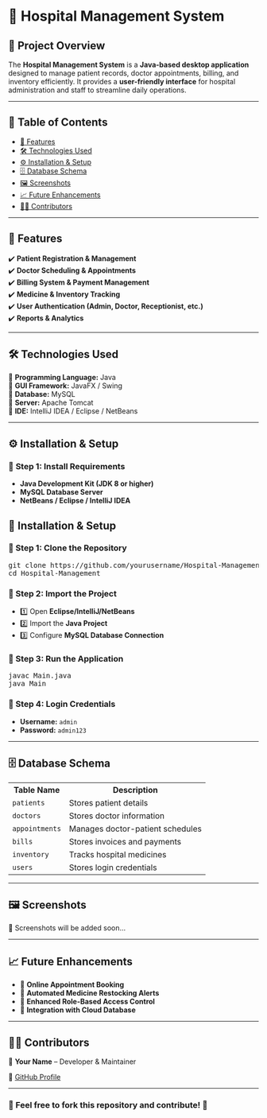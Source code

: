 # 🏥 Hospital Management System

## 📌 Project Overview

The **Hospital Management System** is a **Java-based desktop application** designed to manage patient records, doctor appointments, billing, and inventory efficiently. It provides a **user-friendly interface** for hospital administration and staff to streamline daily operations.

---

## 📖 Table of Contents

- <a href="#features">🚀 Features</a>
- <a href="#technologies">🛠 Technologies Used</a>
- <a href="#installation">⚙️ Installation & Setup</a>
- <a href="#database-schema">🗄 Database Schema</a>
- <a href="#screenshots">🖼 Screenshots</a>
- <a href="#future-enhancements">📈 Future Enhancements</a>
- <a href="#contributors">👨‍💻 Contributors</a>

---

<h2 id="features">🚀 Features</h2>

✔️ **Patient Registration & Management**  
✔️ **Doctor Scheduling & Appointments**  
✔️ **Billing System & Payment Management**  
✔️ **Medicine & Inventory Tracking**  
✔️ **User Authentication (Admin, Doctor, Receptionist, etc.)**  
✔️ **Reports & Analytics**  

---

<h2 id="technologies">🛠 Technologies Used</h2>

🔹 **Programming Language:** Java  
🔹 **GUI Framework:** JavaFX / Swing  
🔹 **Database:** MySQL  
🔹 **Server:** Apache Tomcat  
🔹 **IDE:** IntelliJ IDEA / Eclipse / NetBeans  

---

<h2 id="installation">⚙️ Installation & Setup</h2>

### 🔹 **Step 1: Install Requirements**
- **Java Development Kit (JDK 8 or higher)**
- **MySQL Database Server**
- **NetBeans / Eclipse / IntelliJ IDEA**

<h2>🚀 Installation & Setup</h2>

<h3>🔹 Step 1: Clone the Repository</h3>
<pre>
git clone https://github.com/yourusername/Hospital-Management.git
cd Hospital-Management
</pre>

<h3>🔹 Step 2: Import the Project</h3>
<ul>
  <li>1️⃣ Open <b>Eclipse/IntelliJ/NetBeans</b></li>
  <li>2️⃣ Import the <b>Java Project</b></li>
  <li>3️⃣ Configure <b>MySQL Database Connection</b></li>
</ul>

<h3>🔹 Step 3: Run the Application</h3>
<pre>
javac Main.java
java Main
</pre>

<h3>🔹 Step 4: Login Credentials</h3>
<ul>
  <li><b>Username:</b> <code>admin</code></li>
  <li><b>Password:</b> <code>admin123</code></li>
</ul>

<hr>

<h2>🗄 Database Schema</h2>

<table>
  <tr>
    <th>Table Name</th>
    <th>Description</th>
  </tr>
  <tr>
    <td><code>patients</code></td>
    <td>Stores patient details</td>
  </tr>
  <tr>
    <td><code>doctors</code></td>
    <td>Stores doctor information</td>
  </tr>
  <tr>
    <td><code>appointments</code></td>
    <td>Manages doctor-patient schedules</td>
  </tr>
  <tr>
    <td><code>bills</code></td>
    <td>Stores invoices and payments</td>
  </tr>
  <tr>
    <td><code>inventory</code></td>
    <td>Tracks hospital medicines</td>
  </tr>
  <tr>
    <td><code>users</code></td>
    <td>Stores login credentials</td>
  </tr>
</table>

<hr>

<h2>🖼 Screenshots</h2>
<p>🚧 Screenshots will be added soon...</p>

<hr>

<h2>📈 Future Enhancements</h2>
<ul>
  <li>🔹 <b>Online Appointment Booking</b></li>
  <li>🔹 <b>Automated Medicine Restocking Alerts</b></li>
  <li>🔹 <b>Enhanced Role-Based Access Control</b></li>
  <li>🔹 <b>Integration with Cloud Database</b></li>
</ul>

<hr>

<h2>👨‍💻 Contributors</h2>
<p>👤 <b>Your Name</b> – Developer & Maintainer</p>
<p>🔗 <a href="https://github.com/yourusername">GitHub Profile</a></p>

<hr>

<h3>🔹 Feel free to <b>fork this repository</b> and contribute! 🎉</h3>
